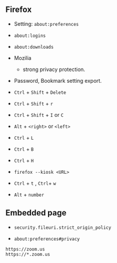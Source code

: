 ## Firefox


* Setting: `about:preferences`

* `about:logins`

* `about:downloads`

* Mozilia
    * strong privacy protection.

* Password, Bookmark setting export.

* `Ctrl` + `Shift` + `Delete`

* `Ctrl` + `Shift` + `r`

* `Ctrl` + `Shift` + `I` or `C`

* `Alt` + `<right>` or `<left>`

* `Ctrl` + `L`

* `Ctrl` + `B`

* `Ctrl` + `H`

* `firefox --kiosk <URL>`

* `Ctrl` + `t` , `Ctrl`+ `w`

* `Alt` + `number`



## Embedded page
* `security.fileuri.strict_origin_policy`

* `about:preferences#privacy`


```
https://zoom.us
https://*.zoom.us
```

